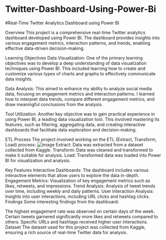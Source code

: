 # Twitter-Dashboard-Using-Power-Bi
#Real-Time Twitter Analytics Dashboard using Power BI

Overview This project is a comprehensive real-time Twitter analytics dashboard developed using Power BI. The dashboard provides insights into various engagement metrics, interaction patterns, and trends, enabling effective data-driven decision-making.

Learning Objectives Data Visualization: One of the primary learning objectives was to develop a deep understanding of data visualization techniques using Power BI. This included learning how to create and customize various types of charts and graphs to effectively communicate data insights.

Data Analysis: This aimed to enhance my ability to analyze social media data, focusing on engagement metrics and interaction patterns. I learned how to interpret data trends, compare different engagement metrics, and draw meaningful conclusions from the analysis.

Tool Utilization: Another key objective was to gain practical experience in using Power BI, a leading data visualization tool. This involved mastering its features, such as filtering, aggregating data, and creating interactive dashboards that facilitate data exploration and decision-making.

ETL Process The project involved working on the ETL (Extract, Transform, Load) process:
![image](https://github.com/user-attachments/assets/8a286713-69d9-4247-ad8c-e3d5d7d05dcd)
Extract: Data was extracted from a dataset collected from Kaggle. Transform: Data was cleaned and transformed to make it suitable for analysis. Load: Transformed data was loaded into Power BI for visualization and analysis.

Key Features Interactive Dashboards: The dashboard includes various interactive elements that allow users to explore the data in-depth. Engagement Metrics: Visualization of key engagement metrics such as likes, retweets, and impressions. Trend Analysis: Analysis of tweet trends over time, including weekly and daily patterns. User Interaction Analysis: Insights into user interactions, including URL clicks and hashtag clicks. Findings Some interesting findings from the dashboard:

The highest engagement rate was observed on certain days of the week. Certain tweets garnered significantly more likes and retweets compared to others. Specific URLs and hashtags received higher user interactions. Dataset The dataset used for this project was collected from Kaggle, ensuring a rich source of real-time Twitter data for analysis.
